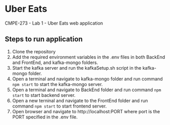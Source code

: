 # Uber Eats
CMPE-273 - Lab 1 - Uber Eats web application

## Steps to run application
1. Clone the repository
2. Add the required environment variables in the .env files in both BackEnd and FrontEnd, and kafka-mongo folders.
3. Start the kafka server and run the kafkaSetup.sh script in the kafka-mongo folder.
4. Open a terminal and navigate to kafka-mongo folder and run command ```npm start``` to start the kafka-mongo server.
5. Open a terminal and navigate to BackEnd folder and run command ```npm start```  to start backend server.
6. Open a new terninal and navigate to the FrontEnd folder and run command ```npm start```  to start frontend server.
7. Open browser and navigate to http://localhost:PORT where port is the PORT specified in the .env file.
